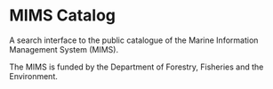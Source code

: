 # MIMS Catalog

A search interface to the public catalogue of the Marine Information Management System (MIMS).

The MIMS is funded by the Department of Forestry, Fisheries and the Environment.
